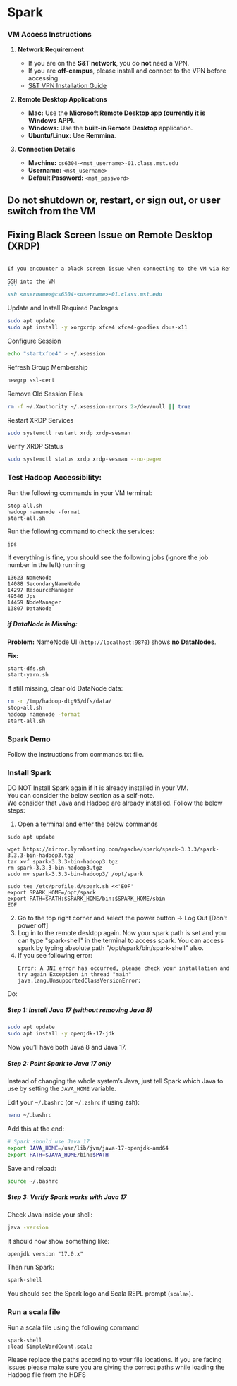 # Spark

### VM Access Instructions

1. **Network Requirement**

   * If you are on the **S\&T network**, you do **not** need a VPN.
   * If you are **off-campus**, please install and connect to the VPN before accessing.
   * [S\&T VPN Installation Guide](https://it.mst.edu/services/vpn/)

2. **Remote Desktop Applications**

   * **Mac:** Use the **Microsoft Remote Desktop app (currently it is Windows APP)**.
   * **Windows:** Use the **built-in Remote Desktop** application.
   * **Ubuntu/Linux:** Use **Remmina**.

3. **Connection Details**

   * **Machine:** `cs6304-<mst_username>-01.class.mst.edu`
   * **Username:** `<mst_username>`
   * **Default Password:** `<mst_password>`
     
## Do not shutdown or, restart, or sign out, or user switch from the VM

## Fixing Black Screen Issue on Remote Desktop (XRDP)

````markdown

If you encounter a black screen issue when connecting to the VM via Remote Desktop, follow the steps below:

SSH into the VM
```
ssh <username>@cs6304-<username>-01.class.mst.edu
````

Update and Install Required Packages

```bash
sudo apt update
sudo apt install -y xorgxrdp xfce4 xfce4-goodies dbus-x11
```

Configure Session

```bash
echo "startxfce4" > ~/.xsession
```

Refresh Group Membership

```bash
newgrp ssl-cert
```

Remove Old Session Files

```bash
rm -f ~/.Xauthority ~/.xsession-errors 2>/dev/null || true
```

Restart XRDP Services

```bash
sudo systemctl restart xrdp xrdp-sesman
```

Verify XRDP Status

```bash
sudo systemctl status xrdp xrdp-sesman --no-pager
```

### Test Hadoop Accessibility:
Run the following commands in your VM terminal:
```
stop-all.sh
hadoop namenode -format
start-all.sh
```
Run the following command to check the services:
```
jps
```
If everything is fine, you should see the following jobs (ignore the job number in the left) running
```
13623 NameNode
14088 SecondaryNameNode
14297 ResourceManager
49546 Jps
14459 NodeManager
13807 DataNode
```

##### if DataNode is Missing:

**Problem:** NameNode UI (`http://localhost:9870`) shows **no DataNodes**.

**Fix:**

```bash
start-dfs.sh
start-yarn.sh
```

If still missing, clear old DataNode data:

```bash
rm -r /tmp/hadoop-dtg95/dfs/data/
stop-all.sh
hadoop namenode -format
start-all.sh
```



### Spark Demo
Follow the instructions from commands.txt file.




### Install Spark
DO NOT Install Spark again if it is already installed in your VM.  
You can consider the below section as a self-note.  
We consider that Java and Hadoop are already installed.
Follow the below steps:
1. Open a terminal and enter the below commands
```
sudo apt update
```
```
wget https://mirror.lyrahosting.com/apache/spark/spark-3.3.3/spark-3.3.3-bin-hadoop3.tgz
tar xvf spark-3.3.3-bin-hadoop3.tgz
rm spark-3.3.3-bin-hadoop3.tgz
sudo mv spark-3.3.3-bin-hadoop3/ /opt/spark 
```
```
sudo tee /etc/profile.d/spark.sh <<'EOF'
export SPARK_HOME=/opt/spark
export PATH=$PATH:$SPARK_HOME/bin:$SPARK_HOME/sbin
EOF
```
2. Go to the top right corner and select the power button -> Log Out [Don't power off]
3. Log in to the remote desktop again. Now your spark path is set and you can type "spark-shell" in the terminal to access spark.
You can access spark by typing absolute path "/opt/spark/bin/spark-shell" also.
4. If you see following error:
   ```
   Error: A JNI error has occurred, please check your installation and try again Exception in thread "main" java.lang.UnsupportedClassVersionError:
   ```
  Do:

##### Step 1: Install Java 17 (without removing Java 8)

```bash
sudo apt update
sudo apt install -y openjdk-17-jdk
```

Now you’ll have both Java 8 and Java 17.


##### Step 2: Point Spark to Java 17 only

Instead of changing the whole system’s Java, just tell Spark which Java to use by setting the `JAVA_HOME` variable.

Edit your `~/.bashrc` (or `~/.zshrc` if using zsh):

```bash
nano ~/.bashrc
```

Add this at the end:

```bash
# Spark should use Java 17
export JAVA_HOME=/usr/lib/jvm/java-17-openjdk-amd64
export PATH=$JAVA_HOME/bin:$PATH
```

Save and reload:

```bash
source ~/.bashrc
```


##### Step 3: Verify Spark works with Java 17

Check Java inside your shell:

```bash
java -version
```

It should now show something like:

```
openjdk version "17.0.x"
```

Then run Spark:

```bash
spark-shell
```

You should see the Spark logo and Scala REPL prompt (`scala>`).


### Run a scala file
Run a scala file using the following command 
```
spark-shell
:load SimpleWordCount.scala
```
Please replace the paths according to your file locations. If you are facing issues please make sure you are giving the correct paths while loading the Hadoop file from the HDFS
